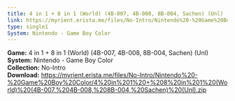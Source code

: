 ```yaml
---
title: 4 in 1 + 8 in 1 (World) (4B-007, 4B-008, 8B-004, Sachen) (Unl)
link: https://myrient.erista.me/files/No-Intro/Nintendo%20-%20Game%20Boy%20Color/4%20in%201%20+%208%20in%201%20(World)%20(4B-007,%204B-008,%208B-004,%20Sachen)%20(Unl).zip
type: single1
System: Nintendo - Game Boy Color
---
```

<b>Game:</b> 4 in 1 + 8 in 1 (World) (4B-007, 4B-008, 8B-004, Sachen) (Unl)<br>
<b>System:</b> Nintendo - Game Boy Color<br>
<b>Collection:</b> No-Intro<br>
<b>Download:</b> https://myrient.erista.me/files/No-Intro/Nintendo%20-%20Game%20Boy%20Color/4%20in%201%20+%208%20in%201%20(World)%20(4B-007,%204B-008,%208B-004,%20Sachen)%20(Unl).zip